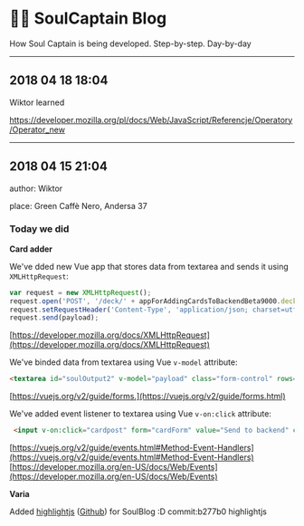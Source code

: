 <!-- TODO add gatsby.js for SoulBlog ? -->
<!-- TODO add posts from the past based on real Wiktor diary of good things -->
 
<!-- to use this type in console >
node extras/blogConverter.js soulblog.md
-->
 
<!-- cheatsheet 
https://github.com/adam-p/markdown-here/wiki/Markdown-Cheatsheet
-->
 
 
# 👻🎊 SoulCaptain Blog
 
How Soul Captain is being developed. Step-by-step. Day-by-day
 
---

## 2018 04 18 18:04


Wiktor learned

https://developer.mozilla.org/pl/docs/Web/JavaScript/Referencje/Operatory/Operator_new


---
 
## 2018 04 15 21:04
 
author: Wiktor
 
place: Green Caffè Nero, Andersa 37
 
### Today we did
 
**Card adder**
 
We've dded new Vue app that stores data from textarea and sends it using `XMLHttpRequest`:
```javascript
var request = new XMLHttpRequest();
request.open('POST', '/deck/' + appForAddingCardsToBackendBeta9000.deckId, true);
request.setRequestHeader('Content-Type', 'application/json; charset=utf-8');
request.send(payload);
```
[https://developer.mozilla.org/docs/XMLHttpRequest](https://developer.mozilla.org/docs/XMLHttpRequest)
 
We've binded data from textarea using Vue `v-model` attribute:
```html
<textarea id="soulOutput2" v-model="payload" class="form-control" rows="20" cols="80" style="margin-left: .25em">
```
[https://vuejs.org/v2/guide/forms.](https://vuejs.org/v2/guide/forms.html)
 
We've added event listener to textarea using Vue `v-on:click` attribute:
```html
 <input v-on:click="cardpost" form="cardForm" value="Send to backend" class="btn btn-warning btn-lg btn-block">
```
[https://vuejs.org/v2/guide/events.html#Method-Event-Handlers](https://vuejs.org/v2/guide/events.html#Method-Event-Handlers)
[https://developer.mozilla.org/en-US/docs/Web/Events](https://developer.mozilla.org/en-US/docs/Web/Events)
 
**Varia**
 
Added [highlightjs](https://highlightjs.org/usage/) ([Github](https://github.com/isagalaev/highlight.js)) for SoulBlog :D
commit:b277b0
highlightjs